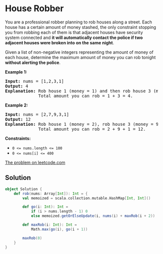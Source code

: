 # House Robber

You are a professional robber planning to rob houses along a street. Each house
has a certain amount of money stashed, the only constraint stopping you from
robbing each of them is that adjacent houses have security system connected and
**it will automatically contact the police if two adjacent houses were broken
into on the same night**.

Given a list of non-negative integers representing the amount of money of each
house, determine the maximum amount of money you can rob tonight **without
alerting the police**.

**Example 1:**
<pre>
<b>Input:</b> nums = [1,2,3,1]
<b>Output:</b> 4
<b>Explanation:</b> Rob house 1 (money = 1) and then rob house 3 (money = 3).
             Total amount you can rob = 1 + 3 = 4.
</pre>

**Example 2:**
<pre>
<b>Input:</b> nums = [2,7,9,3,1]
<b>Output:</b> 12
<b>Explanation:</b> Rob house 1 (money = 2), rob house 3 (money = 9) and rob house 5 (money = 1).
             Total amount you can rob = 2 + 9 + 1 = 12.
</pre>

**Constraints:**

* `0 <= nums.length <= 100`
* `0 <= nums[i] <= 400`

[The problem on leetcode.com](https://leetcode.com/problems/house-robber/)

## Solution

```scala
object Solution {
    def rob(nums: Array[Int]): Int = {
        val memoized = scala.collection.mutable.HashMap[Int, Int]()

        def go(i: Int): Int =
            if (i > nums.length - 1) 0
            else memoized.getOrElseUpdate(i, nums(i) + maxRob(i + 2))

        def maxRob(i: Int): Int =
            Math.max(go(i), go(i + 1))

        maxRob(0)
    }
}
```
